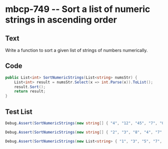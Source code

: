 # mbcp-749 -- Sort a list of numeric strings in ascending order

## Text

Write a function to sort a given list of strings of numbers numerically.

## Code

```csharp
public List<int> SortNumericStrings(List<string> numsStr) {
    List<int> result = numsStr.Select(x => int.Parse(x)).ToList();
    result.Sort();
    return result;
}
```

## Test List

```csharp
Debug.Assert(SortNumericStrings(new string[] { "4", "12", "45", "7", "0", "100", "200", "-12", "-500" }).SequenceEqual(new int[] { -500, -12, 0, 4, 7, 12, 45, 100, 200 }));
```

```csharp
Debug.Assert(SortNumericStrings(new string[] { "2", "3", "8", "4", "7", "9", "8", "2", "6", "5", "1", "6", "1", "2", "3", "4", "6", "9", "1", "2" }).SequenceEqual(new int[] { 1, 1, 1, 2, 2, 2, 2, 3, 3, 4, 4, 5, 6, 6, 6, 7, 8, 8, 9, 9 }));
```

```csharp
Debug.Assert(SortNumericStrings(new List<string> { "1", "3", "5", "7", "1", "3", "13", "15", "17", "5", "7 ", "9", "1", "11" }).SequenceEqual(new List<int> { 1, 1, 1, 3, 3, 5, 5, 7, 7, 9, 11, 13, 15, 17 }));
```
